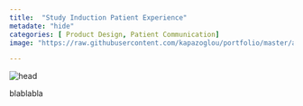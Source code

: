 ```yaml
---
title:  "Study Induction Patient Experience"
metadate: "hide"
categories: [ Product Design, Patient Communication]
image: "https://raw.githubusercontent.com/kapazoglou/portfolio/master/assets/images/item/unbox.png"

---
```


![head](https://raw.githubusercontent.com/kapazoglou/portfolio/master/assets/images/item/sistra.jpg)

blablabla



